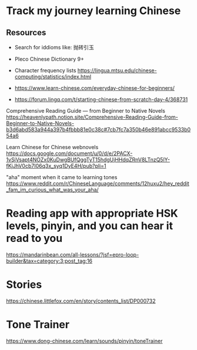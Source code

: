# Track my journey learning Chinese


## Resources

- Search for iddioms like: 抛砖引玉
- Pleco Chinese Dictionary 9+
- Character frequency lists https://lingua.mtsu.edu/chinese-computing/statistics/index.html

- https://www.learn-chinese.com/everyday-chinese-for-beginners/
- https://forum.lingq.com/t/starting-chinese-from-scratch-day-4/368731


Comprehensive Reading Guide — from Beginner to Native Novels
    https://heavenlypath.notion.site/Comprehensive-Reading-Guide-from-Beginner-to-Native-Novels-b3d6abd583a944a397b4fbbb81e0c38c#7cb7fc7a350b46e891abcc9533b054a6

Learn Chinese for Chinese webnovels
    https://docs.google.com/document/u/0/d/e/2PACX-1vSjVsapt4NOZx0KuDwgBUfQggTyT15hdgUjHHdqZRnV8LTnzQ5lY-fKjJhV0cb7I06q3x_syq1DyE4H/pub?pli=1


"aha" moment when it came to learning tones
https://www.reddit.com/r/ChineseLanguage/comments/12huxu2/hey_reddit_fam_im_curious_what_was_your_aha/

# Reading app with appropriate HSK levels, pinyin, and you can hear it read to you
https://mandarinbean.com/all-lessons/?jsf=epro-loop-builder&tax=category:3;post_tag:16

# Stories
https://chinese.littlefox.com/en/story/contents_list/DP000732

# Tone Trainer
https://www.dong-chinese.com/learn/sounds/pinyin/toneTrainer